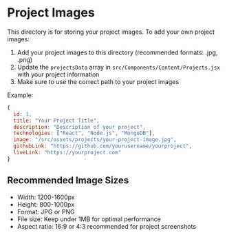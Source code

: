 # Project Images

This directory is for storing your project images. To add your own project images:

1. Add your project images to this directory (recommended formats: .jpg, .png)
2. Update the `projectsData` array in `src/Components/Content/Projects.jsx` with your project information
3. Make sure to use the correct path to your project images

Example:
```javascript
{
  id: 1,
  title: "Your Project Title",
  description: "Description of your project",
  technologies: ["React", "Node.js", "MongoDB"],
  image: "/src/assets/projects/your-project-image.jpg",
  githubLink: "https://github.com/yourusername/yourproject",
  liveLink: "https://yourproject.com"
}
```

## Recommended Image Sizes
- Width: 1200-1600px
- Height: 800-1000px
- Format: JPG or PNG
- File size: Keep under 1MB for optimal performance
- Aspect ratio: 16:9 or 4:3 recommended for project screenshots 